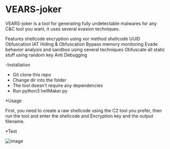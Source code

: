 # VEARS-joker
VEARS-joker is a tool for generating fully undetectable malwares for any C&amp;C tool you want, it uses several evasion techniques.




Features
shellcode encryption using xor method
shellcode UUID Obfuscation
IAT Hiding & Obfuscation
Bypass memory monitoring
Evade behavior analysis and sandbox using several techniques
Obfuscate all static stuff using random key
Anti Debugging




-Installation

* Git clone this repo
* Change dir into the folder
* The tool doesn't require any dependencies
* Run python3 hellMaker.py



*Usage

First, you need to create a raw shellcode using the C2 tool you prefer,
then run the tool and enter the shellcode and Encryption key and the output filename.


*Test


![image](https://user-images.githubusercontent.com/107787017/216669289-bea5b392-63ad-401c-83e1-5dde2eb03105.png)



